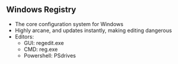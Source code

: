## Windows Registry
 - The core configuration system for Windows
 - Highly arcane, and updates instantly, making editing dangerous
 - Editors:
   + GUI: regedit.exe
   + CMD: reg.exe
   + Powershell: PSdrives